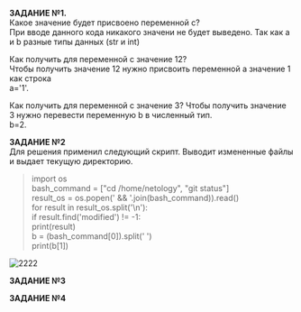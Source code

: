 **ЗАДАНИЕ №1.**  
Какое значение будет присвоено переменной c?  
При вводе данного кода никакого значени не будет выведено. Так как а и b разные типы данных (str и int)  
  
Как получить для переменной c значение 12?  
Чтобы получить значение 12 нужно присвоить переменной а значение 1 как строка  
a='1'.  
   
Как получить для переменной c значение 3? Чтобы получить значение 3 нужно перевести переменную b в численный тип.  
b=2.  
  
**ЗАДАНИЕ №2**  
Для решения применил следующий скрипт. Выводит измененные файлы и выдает текущую директорию.    
  
>import os  
>bash_command = ["cd /home/netology", "git status"]  
>result_os = os.popen(' && '.join(bash_command)).read()  
>for result in result_os.split('\n'):  
>	if result.find('modified') != -1:  
>		print(result)  
>		b = (bash_command[0]).split(' ')  
>		print(b[1])  
  
![2222](https://user-images.githubusercontent.com/87299405/137475187-b08f115f-4df0-4358-9f3c-1dd5a73a8c0f.png)  

**ЗАДАНИЕ №3**  


**ЗАДАНИЕ №4**  
